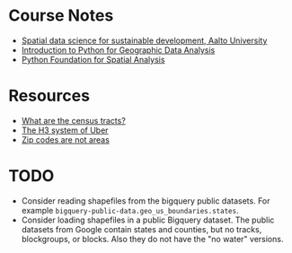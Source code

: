 # Course Notes

* [Spatial data science for sustainable development, Aalto University](https://sustainability-gis.readthedocs.io/en/latest/index.html)
* [Introduction to Python for Geographic Data Analysis](https://pythongis.org/)
* [Python Foundation for Spatial Analysis](https://courses.spatialthoughts.com/python-foundation.html)

# Resources

* [What are the census tracts?](https://www2.census.gov/geo/pdfs/education/CensusTracts.pdf)
* [The H3 system of Uber](https://eng.uber.com/h3/)
* [Zip codes are not areas](https://georeference.org/doc/zip_codes_are_not_areas.htm)


# TODO

* Consider reading shapefiles from the bigquery public datasets. For example `bigquery-public-data.geo_us_boundaries.states`.
* Consider loading shapefiles in a public Bigquery dataset. The public datasets from Google contain states and counties, but no tracks, blockgroups, or blocks. Also they do not have the "no water" versions.

